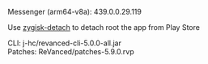Messenger (arm64-v8a): 439.0.0.29.119  

Use [zygisk-detach](https://github.com/j-hc/zygisk-detach) to detach root the app from Play Store
  
CLI: j-hc/revanced-cli-5.0.0-all.jar  
Patches: ReVanced/patches-5.9.0.rvp    
